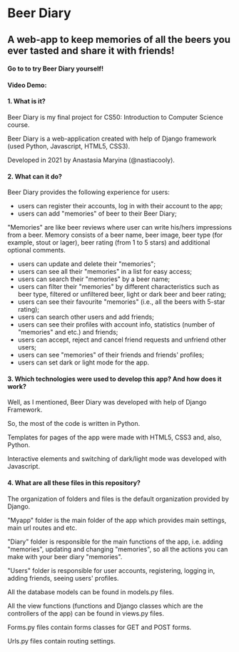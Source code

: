 # Beer Diary
## A web-app to keep memories of all the beers you ever tasted and share it with friends!

#### Go to <URL> to try Beer Diary yourself!
#### Video Demo:  <URL HERE>

  
#### 1. What is it?
  
Beer Diary is my final project for CS50: Introduction to Computer Science course.

Beer Diary is a web-application created with help of Django framework (used Python, Javascript, HTML5, CSS3).

Developed in 2021 by Anastasia Maryina (@nastiacooly).

#### 2. What can it do?
  
Beer Diary provides the following experience for users:
  
- users can register their accounts, log in with their account to the app;
- users can add "memories" of beer to their Beer Diary;

"Memories" are like beer reviews where user can write his/hers impressions from a beer.
Memory consists of a beer name, beer image, beer type (for example, stout or lager), beer rating (from 1 to 5 stars) and additional optional comments.

- users can update and delete their "memories";
- users can see all their "memories" in a list for easy access;
- users can search their "memories" by a beer name;
- users can filter their "memories" by different characteristics such as beer type, filtered or unfiltered beer, light or dark beer and beer rating;
- users can see their favourite "memories" (i.e., all the beers with 5-star rating);
- users can search other users and add friends;
- users can see their profiles with account info, statistics (number of "memories" and etc.) and friends;
- users can accept, reject and cancel friend requests and unfriend other users;
- users can see "memories" of their friends and friends' profiles;
- users can set dark or light mode for the app.

#### 3. Which technologies were used to develop this app? And how does it work?
  
Well, as I mentioned, Beer Diary was developed with help of Django Framework.

So, the most of the code is written in Python.

Templates for pages of the app were made with HTML5, CSS3 and, also, Python.

Interactive elements and switching of dark/light mode was developed with Javascript.

#### 4. What are all these files in this repository?
  
The organization of folders and files is the default organization provided by Django.

"Myapp" folder is the main folder of the app which provides main settings, main url routes and etc.

"Diary" folder is responsible for the main functions of the app, i.e. adding "memories", updating and changing "memories", so all the actions you can make with your beer diary "memories".

"Users" folder is responsible for user accounts, registering, logging in, adding friends, seeing users' profiles.

All the database models can be found in models.py files.

All the view functions (functions and Django classes which are the controllers of the app) can be found in views.py files.

Forms.py files contain forms classes for GET and POST forms.

Urls.py files contain routing settings.
